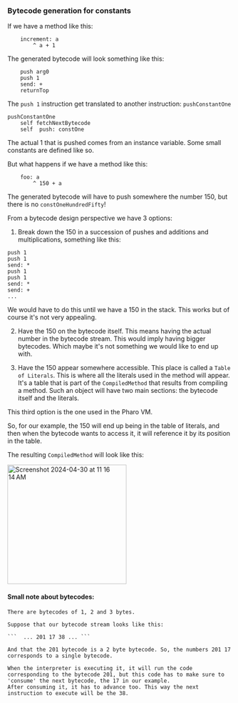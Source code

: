 ### Bytecode generation for constants

If we have a method like this:
```
    increment: a
        ^ a + 1
```

The generated bytecode will look something like this:
```
    push arg0
    push 1
    send: +
    returnTop
```

The `push 1` instruction get translated to another instruction: `pushConstantOne`

```
pushConstantOne
    self fetchNextBytecode 
    self  push: constOne
```

The actual 1 that is pushed comes from an instance variable. Some small constants are defined like so. 

But what happens if we have a method like this:
```
    foo: a 
        ^ 150 + a
```
The generated bytecode will have to push somewhere the number 150, but there is no `constOneHundredFifty`! 

From a bytecode design perspective we have 3 options:

1) Break down the 150 in a succession of pushes and additions and multiplications, something like this:
```
push 1
push 1
send: *
push 1
push 1
send: *
send: +
...
```
We would have to do this until we have a 150 in the stack. This works but of course it's not very appealing.

2) Have the 150 on the bytecode itself. This means having the actual number in the bytecode stream.
 This would imply having bigger bytecodes. Which maybe it's not something we would like to end up with.

3) Have the 150 appear somewhere accessible. This place is called a `Table of Literals`. 
 This is where all the literals used in the method will appear. It's a table that is part of the `CompiledMethod` that results from compiling a method.
 Such an object will have two main sections: the bytecode itself and the literals.

 This third option is the one used in the Pharo VM.


So, for our example, the 150 will end up being in the table of literals, and then when the bytecode wants to access it, it will reference it by its position in the table.

The resulting `CompiledMethod` will look like this:

<img width="267" alt="Screenshot 2024-04-30 at 11 16 14 AM" src="https://github.com/doste/pharo-vm--notes/assets/12955548/518d7fe7-853f-469f-bec9-3357424ef660">


#### Small note about bytecodes:
    There are bytecodes of 1, 2 and 3 bytes.

    Suppose that our bytecode stream looks like this:
    
    ```  ... 201 17 38 ... ```

    And that the 201 bytecode is a 2 byte bytecode. So, the numbers 201 17 corresponds to a single bytecode.

    When the interpreter is executing it, it will run the code corresponding to the bytecode 201, but this code has to make sure to 'consume' the next bytecode, the 17 in our example.
    After consuming it, it has to advance too. This way the next instruction to execute will be the 38.
